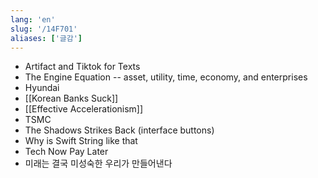 ```yaml
---
lang: 'en'
slug: '/14F701'
aliases: ['글감']
---
```


- Artifact and Tiktok for Texts
- The Engine Equation -- asset, utility, time, economy, and enterprises
- Hyundai
- [[Korean Banks Suck]]
- [[Effective Accelerationism]]
- TSMC
- The Shadows Strikes Back (interface buttons)
- Why is Swift String like that
- Tech Now Pay Later
- 미래는 결국 미성숙한 우리가 만들어낸다
